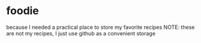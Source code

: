 # foodie
because I needed a practical place to store my favorite recipes
NOTE: these are not my recipes, I just use github as a convenient storage
